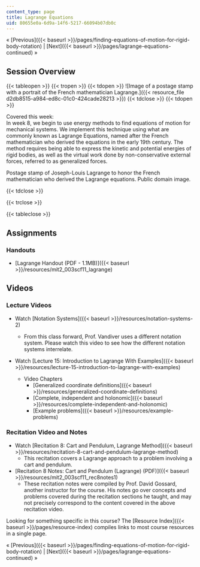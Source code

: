 ```yaml
---
content_type: page
title: Lagrange Equations
uid: 80655e0a-6d9a-14f6-5217-66094b07db0c
---
```


« [Previous]({{< baseurl >}}/pages/finding-equations-of-motion-for-rigid-body-rotation) | [Next]({{< baseurl >}}/pages/lagrange-equations-continued) »

Session Overview
----------------

{{< tableopen >}}
{{< tropen >}}
{{< tdopen >}}
![Image of a postage stamp with a portrait of the French mathematician Lagrange.]({{< resource_file d2db8515-a984-ed8c-01c0-424cade28213 >}})
{{< tdclose >}}
{{< tdopen >}}


Covered this week:  
In week 8, we begin to use energy methods to find equations of motion for mechanical systems. We implement this technique using what are commonly known as Lagrange Equations, named after the French mathematician who derived the equations in the early 19th century. The method requires being able to express the kinetic and potential energies of rigid bodies, as well as the virtual work done by non-conservative external forces, referred to as generalized forces.

Postage stamp of Joseph-Louis Lagrange to honor the French mathematician who derived the Lagrange equations. Public domain image.


{{< tdclose >}}

{{< trclose >}}

{{< tableclose >}}

Assignments
-----------

### Handouts

*   [Lagrange Handout (PDF - 1.1MB)]({{< baseurl >}}/resources/mit2_003scf11_lagrange)

Videos
------

### Lecture Videos

*   Watch [Notation Systems]({{< baseurl >}}/resources/notation-systems-2)
    *   From this class forward, Prof. Vandiver uses a different notation system. Please watch this video to see how the different notation systems interrelate.

*   Watch [Lecture 15: Introduction to Lagrange With Examples]({{< baseurl >}}/resources/lecture-15-introduction-to-lagrange-with-examples)
    *   Video Chapters
        *   [Generalized coordinate definitions]({{< baseurl >}}/resources/generalized-coordinate-definitions)
        *   [Complete, independent and holonomic]({{< baseurl >}}/resources/complete-independent-and-holonomic)
        *   [Example problems]({{< baseurl >}}/resources/example-problems)

### Recitation Video and Notes

*   Watch [Recitation 8: Cart and Pendulum, Lagrange Method]({{< baseurl >}}/resources/recitation-8-cart-and-pendulum-lagrange-method)
    *   This recitation covers a Lagrange approach to a problem involving a cart and pendulum.
*   [Recitation 8 Notes: Cart and Pendulum (Lagrange) (PDF)]({{< baseurl >}}/resources/mit2_003scf11_rec8notes1)
    *   These recitation notes were compiled by Prof. David Gossard, another instructor for the course. His notes go over concepts and problems covered during the recitation sections he taught, and may not precisely correspond to the content covered in the above recitation video.

Looking for something specific in this course? The [Resource Index]({{< baseurl >}}/pages/resource-index) compiles links to most course resources in a single page.

« [Previous]({{< baseurl >}}/pages/finding-equations-of-motion-for-rigid-body-rotation) | [Next]({{< baseurl >}}/pages/lagrange-equations-continued) »